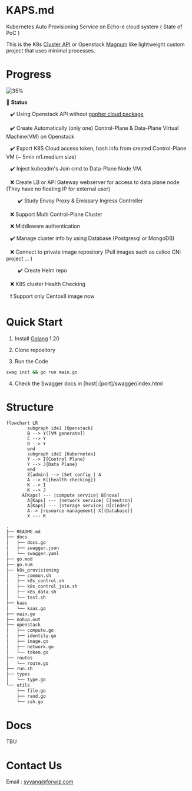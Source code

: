 # KAPS.md

Kubernetes Auto Provisioning Service on Echo-e cloud system ( State of PoC )

This is the K8s [Cluster API](https://cluster-api.sigs.k8s.io/) or Openstack [Magnum](https://docs.openstack.org/magnum/latest/) like lightweight custom project that uses minimal processes.


# Progress

![35%](http://progress-bar.dev/35?title=kaps)

:checkered_flag: **Status**

 &ensp; :heavy_check_mark: Using Openstack API without [gopher cloud package](http://gophercloud.io/)

 &ensp; :heavy_check_mark: Create Automatically (only one) Control-Plane & Data-Plane Virtual Machine(VM) on Openstack
 
 &ensp; :heavy_check_mark: Export K8S Cloud access token, hash info from created Control-Plane VM (~ 5min m1.medium size)

 &ensp; :heavy_check_mark: Inject kubeadm's Join cmd to Data-Plane Node VM.

 &ensp; :x: Create LB or API Gateway webserver for access to data plane node (They have no floating IP for external user)

 &ensp;&ensp;&ensp;&ensp; :heavy_check_mark: Study Envoy Proxy & Emissary Ingress Controller

 &ensp; :x: Support Multi Control-Plane Cluster 

 &ensp; :x: Middleware authentication

 &ensp; :heavy_check_mark: Manage cluster info by using Database (Postgresql or MongoDB)

 &ensp; :x: Connect to private image repository (Pull images such as calico CNI project ... )
  
 &ensp;&ensp;&ensp;&ensp; :heavy_check_mark: Create Helm repo 

 &ensp; :x: K8S cluster Health Checking 

 &ensp; :heavy_exclamation_mark: Support only Centos8 image now

# Quick Start

1) Install [Golang](https://go.dev/) 1.20 

2) Clone repository

3) Run the Code
```bash
swag init && go run main.go
```
4) Check the Swagger docs in [host]:[port]/swagger/index.html

# Structure

```mermaid
flowchart LR
		subgraph ide1 [Openstack]
		B --> Y([VM generate])
		C --> Y
		D --> Y
		end
		subgraph ide2 [Kubernetes]
		Y --> I{Control Plane}
		Y --> J{Data Plane}
		end
		Z[admin] --> |Set config | A
		A --> K([health checking])
		K --> I
		K --> J
	  A[Kaps] --- |compute service| B[nova]
		A[Kaps] --- |network service| C[neutron]
		A[Kaps] --- |storage service| D[cinder]
		A--> |resource management| X[(Database)]
		X --- K
```


```bash
.
├── README.md
├── docs
│   ├── docs.go
│   ├── swagger.json
│   └── swagger.yaml
├── go.mod
├── go.sum
├── k8s_provisioning
│   ├── common.sh
│   ├── k8s_control.sh
│   ├── k8s_control_join.sh
│   ├── k8s_data.sh
│   └── test.sh
├── kaas
│   └── kaas.go
├── main.go
├── nohup.out
├── openstack
│   ├── compute.go
│   ├── identity.go
│   ├── image.go
│   ├── network.go
│   └── token.go
├── routes
│   └── route.go
├── run.sh
├── types
│   └── type.go
└── utils
    ├── file.go
	├── rand.go
    └── ssh.go
```

# Docs
TBU

# Contact Us

Email : syyang@forwiz.com
